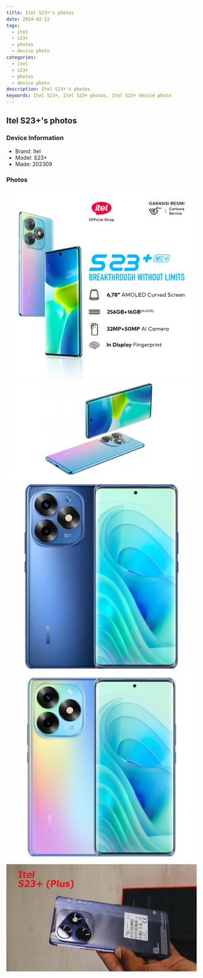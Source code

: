 ```yaml
---
title: Itel S23+'s photos
date: 2024-02-22
tags: 
  - itel
  - s23+
  - photos
  - device photo
categories: 
  - itel
  - s23+
  - photos
  - device photo
description: Itel S23+'s photos
keywords: Itel S23+, Itel S23+ photos, Itel S23+ device photo
---
```


## Itel S23+'s photos

### Device Information

- Brand: Itel
- Model: S23+
- Made: 202309

### Photos

![/images/best-assets/devices/itel/itel-s23plus/1.jpg](/images/best-assets/devices/itel/itel-s23plus/1.jpg)
![/images/best-assets/devices/itel/itel-s23plus/2.jpg](/images/best-assets/devices/itel/itel-s23plus/2.jpg)
![/images/best-assets/devices/itel/itel-s23plus/3.jpg](/images/best-assets/devices/itel/itel-s23plus/3.jpg)
![/images/best-assets/devices/itel/itel-s23plus/4.jpg](/images/best-assets/devices/itel/itel-s23plus/4.jpg)
![/images/best-assets/devices/itel/itel-s23plus/5.jpg](/images/best-assets/devices/itel/itel-s23plus/5.jpg)
